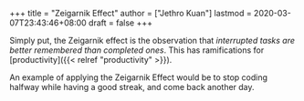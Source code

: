+++
title = "Zeigarnik Effect"
author = ["Jethro Kuan"]
lastmod = 2020-03-07T23:43:46+08:00
draft = false
+++

Simply put, the Zeigarnik effect is the observation that _interrupted
tasks are better remembered than completed ones_. This has
ramifications for [productivity]({{< relref "productivity" >}}).

An example of applying the Zeigarnik Effect would be to stop coding
halfway while having a good streak, and come back another day.

